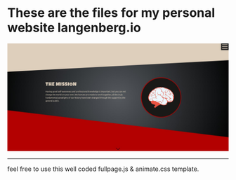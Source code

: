 # These are the files for my personal website langenberg.io

![Screenshot](screenshot.jpg)

----

feel free to use this well coded fullpage.js & animate.css template.
